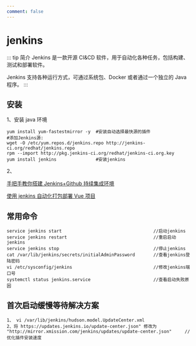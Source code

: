 ```yaml
---
comment: false
---
```


# jenkins

::: tip 简介
Jenkins 是一款开源 CI&CD 软件，用于自动化各种任务，包括构建、测试和部署软件。

Jenkins 支持各种运行方式，可通过系统包、Docker 或者通过一个独立的 Java 程序。
:::

## 安装

1、安装 java 环境

```
yum install yum-fastestmirror -y  #安装自动选择最快源的插件
#添加Jenkins源:
wget -O /etc/yum.repos.d/jenkins.repo http://jenkins-ci.org/redhat/jenkins.repo
rpm --import http://pkg.jenkins-ci.org/redhat/jenkins-ci.org.key
yum install jenkins               #安装jenkins
```

2、

[手把手教你搭建 Jenkins+Github 持续集成环境](https://github.com/muyinchen/woker/blob/master/%E9%9B%86%E6%88%90%E6%B5%8B%E8%AF%95%E7%8E%AF%E5%A2%83%E6%90%AD%E5%BB%BA/%E6%89%8B%E6%8A%8A%E6%89%8B%E6%95%99%E4%BD%A0%E6%90%AD%E5%BB%BAJenkins+Github%E6%8C%81%E7%BB%AD%E9%9B%86%E6%88%90%E7%8E%AF%E5%A2%83.md "手把手教你搭建Jenkins+Github持续集成环境")

[使用 jenkins 自动化打包部署 Vue 项目](https://www.jianshu.com/p/1d07b986ab2c "使用jenkins自动化打包部署Vue项目")

## 常用命令

```
service jenkins start                                   //启动jenkins
service jenkins restart                                 //重启启动jenkins
service jenkins stop                                    //停止jenkins
cat /var/lib/jenkins/secrets/initialAdminPassword       //查看jenkins登陆密码
vi /etc/sysconfig/jenkins                               //修改jenkins端口号
systemctl status jenkins.service                        //查看启动失败原因
```

## 首次启动缓慢等待解决方案

```
1、 vi /var/lib/jenkins/hudson.model.UpdateCenter.xml
2、将 https://updates.jenkins.io/update-center.json" 修改为 "http://mirror.xmission.com/jenkins/updates/update-center.json"     //优化插件安装速度
```
